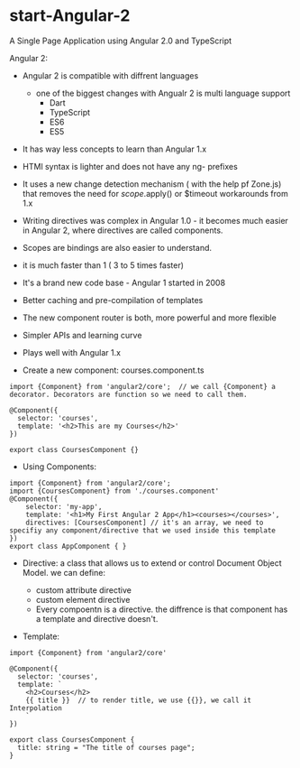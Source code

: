 # start-Angular-2
A Single Page Application using Angular 2.0 and TypeScript

Angular 2:
- Angular 2 is compatible with diffrent languages
  - one of the biggest changes with Angualr 2 is multi language support
    - Dart
    - TypeScript
    - ES6
    - ES5
- It has way less concepts to learn than Angular 1.x
- HTMl syntax is lighter and does not have any ng- prefixes
- It uses a new change detection mechanism ( with the help pf Zone.js) that removes the need for $scope.$apply() or $timeout workarounds from 1.x
- Writing directives was complex in Angular 1.0 - it becomes much easier in Angular 2, where directives are called components.
- Scopes are bindings are also easier to understand.
- it is much faster than 1 ( 3 to 5 times faster)
- It's a brand new code base - Angular 1 started in 2008
- Better caching and pre-compilation of templates
- The new component router is both, more powerful and more flexible
- Simpler APIs and learning curve
- Plays well with Angular 1.x



- Create a new component: courses.component.ts

```
import {Component} from 'angular2/core';  // we call {Component} a decorator. Decorators are function so we need to call them.

@Component({
  selector: 'courses', 
  template: '<h2>This are my Courses</h2>' 
})

export class CoursesComponent {}
```

- Using Components:

```
import {Component} from 'angular2/core';
import {CoursesComponent} from './courses.component'
@Component({
    selector: 'my-app',
    template: '<h1>My First Angular 2 App</h1><courses></courses>',
    directives: [CoursesComponent] // it's an array, we need to specifiy any component/directive that we used inside this template
})
export class AppComponent { }
```


- Directive: a class that allows us to extend or control Document Object Model. we can define:
  - custom attribute directive
  - custom element directive
  - Every compoentn is a directive. the diffrence is that component has a template and directive doesn't.


- Template:
```
import {Component} from 'angular2/core'

@Component({
  selector: 'courses',
  template: `
    <h2>Courses</h2>
    {{ title }}  // to render title, we use {{}}, we call it Interpolation
    `
})

export class CoursesComponent {
  title: string = "The title of courses page";
}

```
